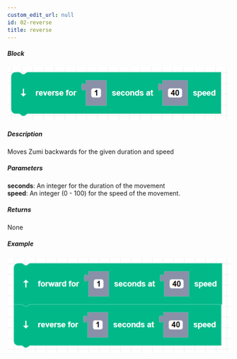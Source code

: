 ```yaml
---
custom_edit_url: null
id: 02-reverse
title: reverse
---
```


##### Block

![reverse image](reverse.png)

##### Description

Moves Zumi backwards for the given duration and speed

##### Parameters

**seconds**: An integer for the duration of the movement <br /> 
**speed**: An integer (0 - 100) for the speed of the movement.

##### Returns

None

##### Example

![reverse example](forward_reverse_example.png)
